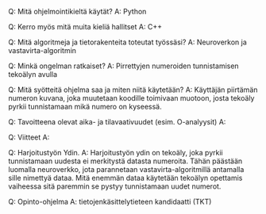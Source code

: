 Q: Mitä ohjelmointikieltä käytät?
A: Python

Q: Kerro myös mitä muita kieliä hallitset
A: C++

Q: Mitä algoritmeja ja tietorakenteita toteutat työssäsi?
A: Neuroverkon ja vastavirta-algoritmin

Q: Minkä ongelman ratkaiset?
A: Pirrettyjen numeroiden tunnistamisen tekoälyn avulla

Q: Mitä syötteitä ohjelma saa ja miten niitä käytetään?
A: Käyttäjän piirtämän numeron kuvana, joka muutetaan koodille toimivaan muotoon, josta tekoäly pyrkii tunnistamaan mikä numero on kyseessä.

Q: Tavoitteena olevat aika- ja tilavaativuudet (esim. O-analyysit)
A:

Q: Viitteet
A:

Q: Harjoitustyön Ydin.
A: Harjoitustyön ydin on tekoäly, joka pyrkii tunnistamaan uudesta ei merkitystä datasta numeroita. Tähän päästään luomalla neuroverkko, jota parannetaan vastavirta-algoritmillä antamalla sille nimettyä dataa. Mitä enemmän dataa käytetään tekoälyn opettamis vaiheessa sitä paremmin se pystyy tunnistamaan uudet numerot.

Q: Opinto-ohjelma
A: tietojenkäsittelytieteen kandidaatti (TKT)